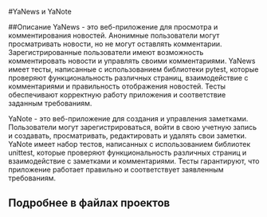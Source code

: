 #YaNews и YaNote

##Описание
YaNews - это веб-приложение для просмотра и комментирования новостей. Анонимные пользователи могут просматривать новости, но не могут оставлять комментарии. Зарегистрированные пользователи имеют возможность комментировать новости и управлять своими комментариями.
YaNews имеет тесты, написанные с использованием библиотеки pytest, которые проверяют функциональность различных страниц, взаимодействие с комментариями и правильность отображения новостей. Тесты обеспечивают корректную работу приложения и соответствие заданным требованиям.

YaNote - это веб-приложение для создания и управления заметками. Пользователи могут зарегистрироваться, войти в свою учетную запись и создавать, просматривать, редактировать и удалять свои заметки.
YaNote имеет набор тестов, написанных с использованием библиотек unittest, которые проверяют функциональность различных страниц и взаимодействие с заметками и комментариями. Тесты гарантируют, что приложение работает правильно и соответствует заявленным требованиям.

## Подробнее в файлах проектов
